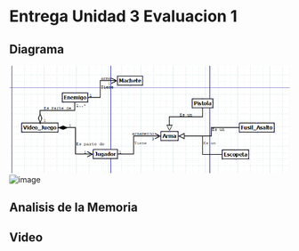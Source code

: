 # Entrega Unidad 3 Evaluacion 1 #

## Diagrama ##
![image](https://github.com/jfUPB/sc2022-10-u3-e1-Michikatsu0/blob/main/Diagrama/Captura%20de%20pantalla%202022-04-24%20234547.png?raw=true)
![image](https://user-images.githubusercontent.com/68073260/165023328-a668d243-d1ac-4831-aab3-2787db55ee47.png)

## Analisis de la Memoria ##

## Video ##


